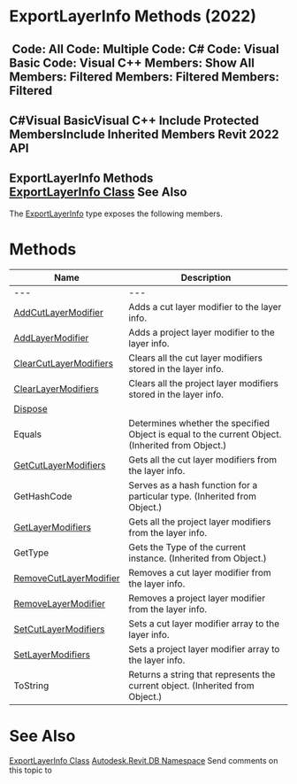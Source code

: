# ExportLayerInfo Methods (2022)

﻿
 Code: All Code: Multiple Code: C# Code: Visual Basic Code: Visual C++  Members: Show All Members: Filtered Members: Filtered Members: Filtered   
---  
C#Visual BasicVisual C++
Include Protected MembersInclude Inherited Members
Revit 2022 API  
---  
ExportLayerInfo Methods  
[ExportLayerInfo Class](88a99694-968a-99f7-870a-f46737bd5927.md "ExportLayerInfo Class") See Also  
---  
The [ExportLayerInfo](88a99694-968a-99f7-870a-f46737bd5927.md "ExportLayerInfo Class") type exposes the following members.
# Methods
| Name | Description |
| --- | --- |
| --- | --- | --- |
| [AddCutLayerModifier](21ab97e0-269b-9d13-2c7f-84ac30e84f76.md "AddCutLayerModifier Method") | Adds a cut layer modifier to the layer info. |
| [AddLayerModifier](9d0be239-72cd-958d-4cf7-39e868b9a6e8.md "AddLayerModifier Method") | Adds a project layer modifier to the layer info. |
| [ClearCutLayerModifiers](76f91359-1f5d-1d3b-e934-bf6a74a08d06.md "ClearCutLayerModifiers Method") | Clears all the cut layer modifiers stored in the layer info. |
| [ClearLayerModifiers](796e264b-bd61-2e89-4cf1-684d2408e348.md "ClearLayerModifiers Method") | Clears all the project layer modifiers stored in the layer info. |
| [Dispose](3ce4d82f-7f24-8ee9-bf28-f9b49f113971.md "Dispose Method") |
| Equals | Determines whether the specified Object is equal to the current Object. (Inherited from Object.) |
| [GetCutLayerModifiers](70a80f11-165c-14ce-fcea-d19dba6591ee.md "GetCutLayerModifiers Method") | Gets all the cut layer modifiers from the layer info. |
| GetHashCode | Serves as a hash function for a particular type.  (Inherited from Object.) |
| [GetLayerModifiers](3d752980-c4ea-6a3b-3708-c00ae5c377e5.md "GetLayerModifiers Method") | Gets all the project layer modifiers from the layer info. |
| GetType | Gets the Type of the current instance. (Inherited from Object.) |
| [RemoveCutLayerModifier](7d1a5f23-45f6-7ba5-2c46-31733fbafe5c.md "RemoveCutLayerModifier Method") | Removes a cut layer modifier from the layer info. |
| [RemoveLayerModifier](eeb920e3-7092-3aed-622f-869c6f7b2c84.md "RemoveLayerModifier Method") | Removes a project layer modifier from the layer info. |
| [SetCutLayerModifiers](4ef6ca58-8a68-31ff-b9e0-8f69c85642c3.md "SetCutLayerModifiers Method") | Sets a cut layer modifier array to the layer info. |
| [SetLayerModifiers](a0b736c7-a28e-4c5a-7b51-33aab7c32327.md "SetLayerModifiers Method") | Sets a project layer modifier array to the layer info. |
| ToString | Returns a string that represents the current object. (Inherited from Object.) |

# See Also
[ExportLayerInfo Class](88a99694-968a-99f7-870a-f46737bd5927.md "ExportLayerInfo Class")
[Autodesk.Revit.DB Namespace](87546ba7-461b-c646-cbb1-2cb8f5bff8b2.md "Autodesk.Revit.DB Namespace")
Send comments on this topic to 